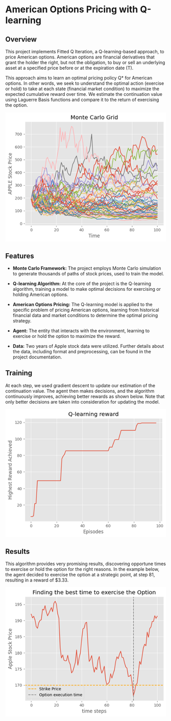 # American Options Pricing with Q-learning

## Overview

This project implements Fitted Q Iteration, a Q-learning-based approach, to price American options. American options are financial derivatives that grant the holder the right, but not the obligation, to buy or sell an underlying asset at a specified price before or at the expiration date (T).

This approach aims to learn an optimal pricing policy Q* for American options. In other words, we seek to understand the optimal action (exercise or hold) to take at each state (financial market condition) to maximize the expected cumulative reward over time. We estimate the continuation value using Laguerre Basis functions and compare it to the return of exercising the option.

 ![Training](MC.png)

## Features

- **Monte Carlo Framework:** The project employs Monte Carlo simulation to generate thousands of paths of stock prices, used to train the model.

- **Q-learning Algorithm:** At the core of the project is the Q-learning algorithm, training a model to make optimal decisions for exercising or holding American options.
  
- **American Options Pricing:** The Q-learning model is applied to the specific problem of pricing American options, learning from historical financial data and market conditions to determine the optimal pricing strategy.

- **Agent:** The entity that interacts with the environment, learning to exercise or hold the option to maximize the reward.

- **Data:** Two years of Apple stock data were utilized. Further details about the data, including format and preprocessing, can be found in the project documentation.

## Training

At each step, we used gradient descent to update our estimation of the continuation value. The agent then makes decisions, and the algorithm continuously improves, achieving better rewards as shown below. Note that only better decisions are taken into consideration for updating the model.

![Training](Training.png)  


## Results

This algorithm provides very promising results, discovering opportune times to exercise or hold the option for the right reasons. In the example below, the agent decided to exercise the option at a strategic point, at step 81, resulting in a reward of $3.33.

![Results](results.png)
